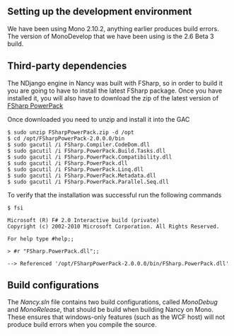 ## Setting up the development environment
We have been using Mono 2.10.2, anything earlier produces build errors. The version of MonoDevelop that we have been using is the 2.6 Beta 3 build. 

## Third-party dependencies
The NDjango engine in Nancy was built with FSharp, so in order to build it you are going to have to install the latest FSharp package. Once you have installed it, you will also have to download the zip of the latest version of [FSharp PowerPack](http://fsharppowerpack.codeplex.com/releases/view/45593#DownloadId=122711)

Once downloaded you need to unzip and install it into the GAC

	$ sudo unzip FSharpPowerPack.zip -d /opt
	$ cd /opt/FSharpPowerPack-2.0.0.0/bin
	$ sudo gacutil /i FSharp.Compiler.CodeDom.dll
	$ sudo gacutil /i FSharp.PowerPack.Build.Tasks.dll
	$ sudo gacutil /i FSharp.PowerPack.Compatibility.dll
	$ sudo gacutil /i FSharp.PowerPack.dll
	$ sudo gacutil /i FSharp.PowerPack.Linq.dll
	$ sudo gacutil /i FSharp.PowerPack.Metadata.dll
	$ sudo gacutil /i FSharp.PowerPack.Parallel.Seq.dll

To verify that the installation was successful run the following commands

	$ fsi
	
	Microsoft (R) F# 2.0 Interactive build (private)
	Copyright (c) 2002-2010 Microsoft Corporation. All Rights Reserved.
	
	For help type #help;;
	
	> #r "FSharp.PowerPack.dll";;
	
	--> Referenced '/opt/FSharpPowerPack-2.0.0.0/bin/FSharp.PowerPack.dll'

## Build configurations
The _Nancy.sln_ file contains two build configurations, called _MonoDebug_ and _MonoRelease_, that should be build when building Nancy on Mono. These ensures that windows-only features (such as the WCF host) will not produce build errors when you compile the source.